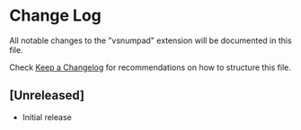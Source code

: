# Change Log
All notable changes to the "vsnumpad" extension will be documented in this file.

Check [Keep a Changelog](http://keepachangelog.com/) for recommendations on how to structure this file.

## [Unreleased]
- Initial release